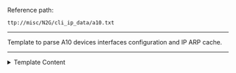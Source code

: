 Reference path:
```
ttp://misc/N2G/cli_ip_data/a10.txt
```

---



Template to parse A10 devices interfaces configuration and IP ARP cache.



---

<details><summary>Template Content</summary>
```
<template name="a10" results="per_template">

<doc>
Template to parse A10 devices interfaces configuration and IP ARP cache.
</doc>

<vars>local_hostname="gethostname"</vars>

<!-- Interfaces configuration group -->
<group name="{{ local_hostname }}.interfaces.{{ interface }}">
interface {{ interface | PHRASE | resuball("IfsNormalize") }}
  description {{ port_description | re(".+") }}
  <group name="ip_addresses*" chain="add_network()" method="table">
  ip address {{ ip | IP }} {{ netmask }}
  </group>
</group>

<!-- ARP cache group -->
<group name="{{ local_hostname }}.interfaces.{{ interface }}.arp*" method="table">
{{ ip | IP }}  {{ mac | MAC | mac_eui }}  Dynamic  {{ age }}    {{ interface | PHRASE | resuball("IfsNormalize") }}  {{ vlan }} 
</group>

</template>
```
</details>